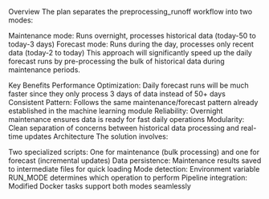 Overview
The plan separates the preprocessing_runoff workflow into two modes:

Maintenance mode: Runs overnight, processes historical data (today-50 to today-3 days)
Forecast mode: Runs during the day, processes only recent data (today-2 to today)
This approach will significantly speed up the daily forecast runs by pre-processing the bulk of historical data during maintenance periods.

Key Benefits
Performance Optimization: Daily forecast runs will be much faster since they only process 3 days of data instead of 50+ days
Consistent Pattern: Follows the same maintenance/forecast pattern already established in the machine learning module
Reliability: Overnight maintenance ensures data is ready for fast daily operations
Modularity: Clean separation of concerns between historical data processing and real-time updates
Architecture
The solution involves:

Two specialized scripts: One for maintenance (bulk processing) and one for forecast (incremental updates)
Data persistence: Maintenance results saved to intermediate files for quick loading
Mode detection: Environment variable RUN_MODE determines which operation to perform
Pipeline integration: Modified Docker tasks support both modes seamlessly


